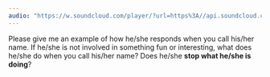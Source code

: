 ```yaml
---
audio: "https://w.soundcloud.com/player/?url=https%3A//api.soundcloud.com/tracks/1406198584%3Fsecret_token%3Ds-3FJNenvAt2Y&color=%23ff5500&auto_play=true&hide_related=false&show_comments=true&show_user=true&show_reposts=false&show_teaser=true&visual=true"
---
```


Please give me an example of how he/she responds when you call his/her name. If he/she is not involved in something fun or interesting, what does he/she do when you call his/her name? Does he/she <strong>stop what he/she is doing</strong>?